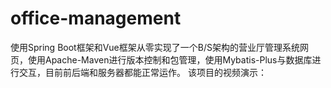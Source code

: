 # office-management

使用Spring Boot框架和Vue框架从零实现了一个B/S架构的营业厅管理系统网页，使用Apache-Maven进行版本控制和包管理，使用Mybatis-Plus与数据库进行交互，目前前后端和服务器都能正常运作。
该项目的视频演示：
